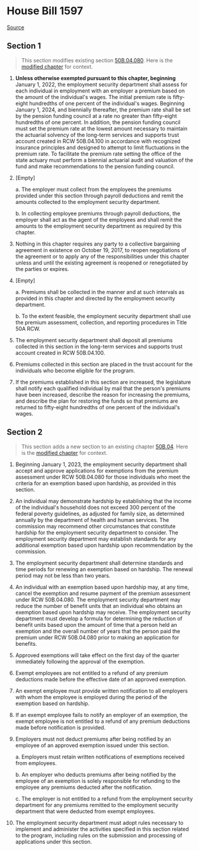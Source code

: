 # House Bill 1597

[Source](http://lawfilesext.leg.wa.gov/biennium/2021-22/Xml/Bills/House%20Bills/1597.xml)
## Section 1
> This section modifies existing section [50B.04.080](/rcw/50B_long-term_care/50B.04_long-term_services_and_supports_trust_program.md). Here is the [modified chapter](rcw/50B_long-term_care/50B.04_long-term_services_and_supports_trust_program.md) for context.

1. **Unless otherwise exempted pursuant to this chapter, beginning** January 1, 2022, the employment security department shall assess for each individual in employment with an employer a premium based on the amount of the individual's wages. The initial premium rate is fifty-eight hundredths of one percent of the individual's wages. Beginning January 1, 2024, and biennially thereafter, the premium rate shall be set by the pension funding council at a rate no greater than fifty-eight hundredths of one percent. In addition, the pension funding council must set the premium rate at the lowest amount necessary to maintain the actuarial solvency of the long-term services and supports trust account created in RCW 50B.04.100 in accordance with recognized insurance principles and designed to attempt to limit fluctuations in the premium rate. To facilitate the premium rate setting the office of the state actuary must perform a biennial actuarial audit and valuation of the fund and make recommendations to the pension funding council.

2. [Empty]

    a. The employer must collect from the employees the premiums provided under this section through payroll deductions and remit the amounts collected to the employment security department.

    b. In collecting employee premiums through payroll deductions, the employer shall act as the agent of the employees and shall remit the amounts to the employment security department as required by this chapter.

3. Nothing in this chapter requires any party to a collective bargaining agreement in existence on October 19, 2017, to reopen negotiations of the agreement or to apply any of the responsibilities under this chapter unless and until the existing agreement is reopened or renegotiated by the parties or expires.

4. [Empty]

    a. Premiums shall be collected in the manner and at such intervals as provided in this chapter and directed by the employment security department.

    b. To the extent feasible, the employment security department shall use the premium assessment, collection, and reporting procedures in Title 50A RCW.

5. The employment security department shall deposit all premiums collected in this section in the long-term services and supports trust account created in RCW 50B.04.100.

6. Premiums collected in this section are placed in the trust account for the individuals who become eligible for the program.

7. If the premiums established in this section are increased, the legislature shall notify each qualified individual by mail that the person's premiums have been increased, describe the reason for increasing the premiums, and describe the plan for restoring the funds so that premiums are returned to fifty-eight hundredths of one percent of the individual's wages.


## Section 2
> This section adds a new section to an existing chapter [50B.04](/rcw/50B_long-term_care/50B.04_long-term_services_and_supports_trust_program.md). Here is the [modified chapter](rcw/50B_long-term_care/50B.04_long-term_services_and_supports_trust_program.md) for context.

1. Beginning January 1, 2023, the employment security department shall accept and approve applications for exemptions from the premium assessment under RCW 50B.04.080 for those individuals who meet the criteria for an exemption based upon hardship, as provided in this section.

2. An individual may demonstrate hardship by establishing that the income of the individual's household does not exceed 300 percent of the federal poverty guidelines, as adjusted for family size, as determined annually by the department of health and human services. The commission may recommend other circumstances that constitute hardship for the employment security department to consider. The employment security department may establish standards for any additional exemption based upon hardship upon recommendation by the commission.

3. The employment security department shall determine standards and time periods for renewing an exemption based on hardship. The renewal period may not be less than two years.

4. An individual with an exemption based upon hardship may, at any time, cancel the exemption and resume payment of the premium assessment under RCW 50B.04.080. The employment security department may reduce the number of benefit units that an individual who obtains an exemption based upon hardship may receive. The employment security department must develop a formula for determining the reduction of benefit units based upon the amount of time that a person held an exemption and the overall number of years that the person paid the premium under RCW 50B.04.080 prior to making an application for benefits.

5. Approved exemptions will take effect on the first day of the quarter immediately following the approval of the exemption.

6. Exempt employees are not entitled to a refund of any premium deductions made before the effective date of an approved exemption.

7. An exempt employee must provide written notification to all employers with whom the employee is employed during the period of the exemption based on hardship.

8. If an exempt employee fails to notify an employer of an exemption, the exempt employee is not entitled to a refund of any premium deductions made before notification is provided.

9. Employers must not deduct premiums after being notified by an employee of an approved exemption issued under this section.

    a. Employers must retain written notifications of exemptions received from employees.

    b. An employer who deducts premiums after being notified by the employee of an exemption is solely responsible for refunding to the employee any premiums deducted after the notification.

    c. The employer is not entitled to a refund from the employment security department for any premiums remitted to the employment security department that were deducted from exempt employees.

10. The employment security department must adopt rules necessary to implement and administer the activities specified in this section related to the program, including rules on the submission and processing of applications under this section.

